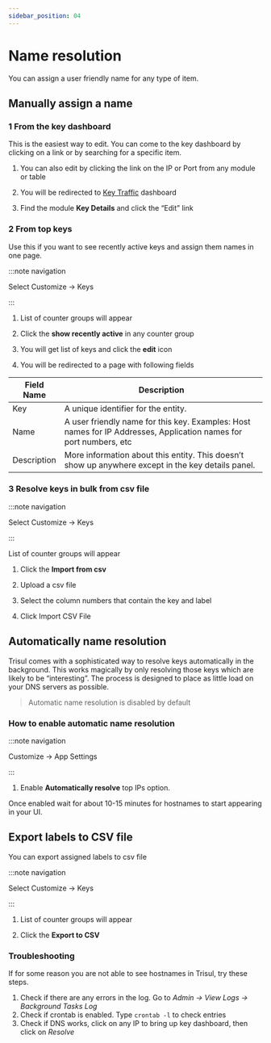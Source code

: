 ```yaml
---
sidebar_position: 04
---
```


# Name resolution

You can assign a user friendly name for any type of item.

## Manually assign a name

### 1 From the key dashboard

This is the easiest way to edit. You can come to the key dashboard by
clicking on a link or by searching for a specific item.

1. You can also edit by clicking the link on the IP or Port from any
   module or table  

2. You will be redirected to [Key Traffic](/docs/ug/ui/key_dashboard) dashboard  

3. Find the module **Key Details** and click the “Edit” link

### 2 From top keys

Use this if you want to see recently active keys and assign them names
in one page.

:::note navigation

Select Customize -\> Keys

:::

1. List of counter groups will appear  

2. Click the **show recently active** in any counter group  

3. You will get list of keys and click the **edit** icon  

4. You will be redirected to a page with following fields

| Field Name  | Description                                                                                                       |
| ----------- | ----------------------------------------------------------------------------------------------------------------- |
| Key         | A unique identifier for the entity.                                                                               |
| Name        | A user friendly name for this key. Examples: Host names for IP Addresses, Application names for port numbers, etc |
| Description | More information about this entity. This doesn’t show up anywhere except in the key details panel.                |

### 3 Resolve keys in bulk from csv file

:::note navigation

Select Customize -\> Keys

:::

List of counter groups will appear  

1. Click the **Import from csv**  

2. Upload a csv file  

3. Select the column numbers that contain the key and label  

4. Click Import CSV File

## Automatically name resolution

Trisul comes with a sophisticated way to resolve keys automatically in
the background. This works magically by only resolving those keys which
are likely to be “interesting”. The process is designed to place as
little load on your DNS servers as possible.

> Automatic name resolution is disabled by default

### How to enable automatic name resolution

:::note navigation

Customize -\> App Settings

:::

1. Enable **Automatically resolve** top IPs option.

Once enabled wait for about 10-15 minutes for hostnames to start
appearing in your UI.

## Export labels to CSV file

You can export assigned labels to csv file

:::note navigation

Select Customize -\> Keys

:::

1. List of counter groups will appear  

2. Click the **Export to CSV**

### Troubleshooting

If for some reason you are not able to see hostnames in Trisul, try
these steps.

1. Check if there are any errors in the log. Go to *Admin -\> View Logs
   -\> Background Tasks Log*
2. Check if crontab is enabled. Type `crontab -l` to check entries
3. Check if DNS works, click on any IP to bring up key dashboard, then
   click on *Resolve*
